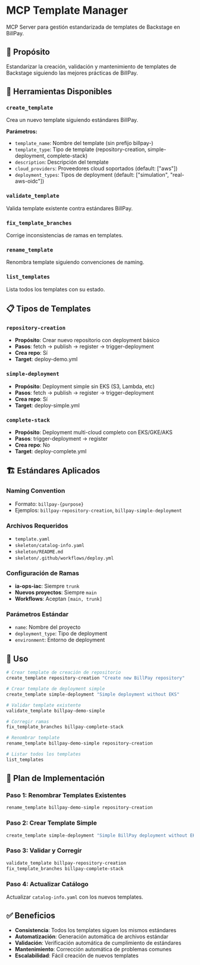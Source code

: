 # MCP Template Manager

MCP Server para gestión estandarizada de templates de Backstage en BillPay.

## 🎯 Propósito

Estandarizar la creación, validación y mantenimiento de templates de Backstage siguiendo las mejores prácticas de BillPay.

## 🔧 Herramientas Disponibles

### `create_template`
Crea un nuevo template siguiendo estándares BillPay.

**Parámetros:**
- `template_name`: Nombre del template (sin prefijo billpay-)
- `template_type`: Tipo de template (repository-creation, simple-deployment, complete-stack)
- `description`: Descripción del template
- `cloud_providers`: Proveedores cloud soportados (default: ["aws"])
- `deployment_types`: Tipos de deployment (default: ["simulation", "real-aws-oidc"])

### `validate_template`
Valida template existente contra estándares BillPay.

### `fix_template_branches`
Corrige inconsistencias de ramas en templates.

### `rename_template`
Renombra template siguiendo convenciones de naming.

### `list_templates`
Lista todos los templates con su estado.

## 📋 Tipos de Templates

### `repository-creation`
- **Propósito**: Crear nuevo repositorio con deployment básico
- **Pasos**: fetch → publish → register → trigger-deployment
- **Crea repo**: Sí
- **Target**: deploy-demo.yml

### `simple-deployment`
- **Propósito**: Deployment simple sin EKS (S3, Lambda, etc)
- **Pasos**: fetch → publish → register → trigger-deployment
- **Crea repo**: Sí
- **Target**: deploy-simple.yml

### `complete-stack`
- **Propósito**: Deployment multi-cloud completo con EKS/GKE/AKS
- **Pasos**: trigger-deployment → register
- **Crea repo**: No
- **Target**: deploy-complete.yml

## 🏗️ Estándares Aplicados

### Naming Convention
- Formato: `billpay-{purpose}`
- Ejemplos: `billpay-repository-creation`, `billpay-simple-deployment`

### Archivos Requeridos
- `template.yaml`
- `skeleton/catalog-info.yaml`
- `skeleton/README.md`
- `skeleton/.github/workflows/deploy.yml`

### Configuración de Ramas
- **ia-ops-iac**: Siempre `trunk`
- **Nuevos proyectos**: Siempre `main`
- **Workflows**: Aceptan `[main, trunk]`

### Parámetros Estándar
- `name`: Nombre del proyecto
- `deployment_type`: Tipo de deployment
- `environment`: Entorno de deployment

## 🚀 Uso

```bash
# Crear template de creación de repositorio
create_template repository-creation "Create new BillPay repository"

# Crear template de deployment simple
create_template simple-deployment "Simple deployment without EKS"

# Validar template existente
validate_template billpay-demo-simple

# Corregir ramas
fix_template_branches billpay-complete-stack

# Renombrar template
rename_template billpay-demo-simple repository-creation

# Listar todos los templates
list_templates
```

## 🔄 Plan de Implementación

### Paso 1: Renombrar Templates Existentes
```bash
rename_template billpay-demo-simple repository-creation
```

### Paso 2: Crear Template Simple
```bash
create_template simple-deployment "Simple BillPay deployment without EKS"
```

### Paso 3: Validar y Corregir
```bash
validate_template billpay-repository-creation
fix_template_branches billpay-complete-stack
```

### Paso 4: Actualizar Catálogo
Actualizar `catalog-info.yaml` con los nuevos templates.

## ✅ Beneficios

- **Consistencia**: Todos los templates siguen los mismos estándares
- **Automatización**: Generación automática de archivos estándar
- **Validación**: Verificación automática de cumplimiento de estándares
- **Mantenimiento**: Corrección automática de problemas comunes
- **Escalabilidad**: Fácil creación de nuevos templates
